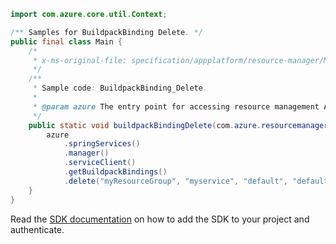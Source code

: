 ```java
import com.azure.core.util.Context;

/** Samples for BuildpackBinding Delete. */
public final class Main {
    /*
     * x-ms-original-file: specification/appplatform/resource-manager/Microsoft.AppPlatform/stable/2022-04-01/examples/BuildpackBinding_Delete.json
     */
    /**
     * Sample code: BuildpackBinding_Delete.
     *
     * @param azure The entry point for accessing resource management APIs in Azure.
     */
    public static void buildpackBindingDelete(com.azure.resourcemanager.AzureResourceManager azure) {
        azure
            .springServices()
            .manager()
            .serviceClient()
            .getBuildpackBindings()
            .delete("myResourceGroup", "myservice", "default", "default", "myBuildpackBinding", Context.NONE);
    }
}
```

Read the [SDK documentation](https://github.com/Azure/azure-sdk-for-java/blob/azure-resourcemanager_2.15.0/sdk/resourcemanager/azure-resourcemanager/README.md) on how to add the SDK to your project and authenticate.
